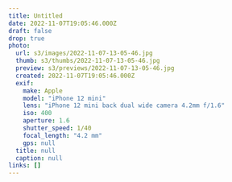 ```yaml
---
title: Untitled
date: 2022-11-07T19:05:46.000Z
draft: false
drop: true
photo:
  url: s3/images/2022-11-07-13-05-46.jpg
  thumb: s3/thumbs/2022-11-07-13-05-46.jpg
  preview: s3/previews/2022-11-07-13-05-46.jpg
  created: 2022-11-07T19:05:46.000Z
  exif:
    make: Apple
    model: "iPhone 12 mini"
    lens: "iPhone 12 mini back dual wide camera 4.2mm f/1.6"
    iso: 400
    aperture: 1.6
    shutter_speed: 1/40
    focal_length: "4.2 mm"
    gps: null
  title: null
  caption: null
links: []
---
```

